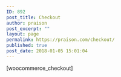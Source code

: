 ```yaml
---
ID: 892
post_title: Checkout
author: praison
post_excerpt: ""
layout: page
permalink: https://praison.com/checkout/
published: true
post_date: 2018-01-05 15:01:04
---
```

[woocommerce_checkout]